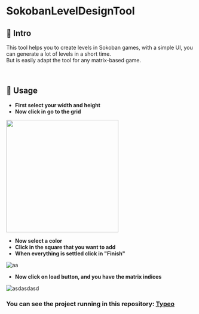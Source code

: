 # SokobanLevelDesignTool


## 🚩 Intro


<p>This tool helps you to create levels in Sokoban games, with a simple UI, you can generate a lot of levels in a short time.<br> But is easily adapt the tool for any matrix-based game.</p>

<br>


## 🔨 Usage


- **First select your width and height**
- **Now click in go to the grid**
<img src="https://i.ibb.co/rtwB2tm/captura.png" width="300px" height="300px">

- **Now select a color**
- **Click in the square that you want to add**
- **When everything is settled click in "Finish"**
<img src="https://i.ibb.co/5hvhLW6/aa.png" alt="aa" border="0">

- **Now click on load button, and you have the matrix indices**
<img src="https://i.ibb.co/KLRNtqf/asdasdasd.png" alt="asdasdasd" border="0">

<h3>You can see the project running in this repository: <a href="https://github.com/GabrielPrzybysz/Typeo">Typeo</a></h3>
